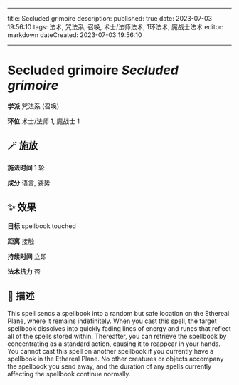 
---
title: Secluded grimoire
description: 
published: true
date: 2023-07-03 19:56:10
tags: 法术, 咒法系, 召唤, 术士/法师法术, 1环法术, 魔战士法术
editor: markdown
dateCreated: 2023-07-03 19:56:10

---

# **Secluded grimoire** *Secluded grimoire*

**学派** 咒法系 (召唤) 

**环位** 术士/法师 1, 魔战士 1

## 🪄 施放

**施法时间** 1 轮

**成分** 语言, 姿势

## ✨ 效果 

**目标** spellbook touched 

**距离** 接触  

**持续时间** 立即 

**法术抗力** 否

## 📖 描述

This spell sends a spellbook into a random but safe location on the Ethereal Plane, where it remains indefinitely. When you cast this spell, the target spellbook dissolves into quickly fading lines of energy and runes that reflect all of the spells stored within. Thereafter, you can retrieve the spellbook by concentrating as a standard action, causing it to reappear in your hands. You cannot cast this spell on another spellbook if you currently have a spellbook in the Ethereal Plane. No other creatures or objects accompany the spellbook you send away, and the duration of any spells currently affecting the spellbook continue normally.
    
